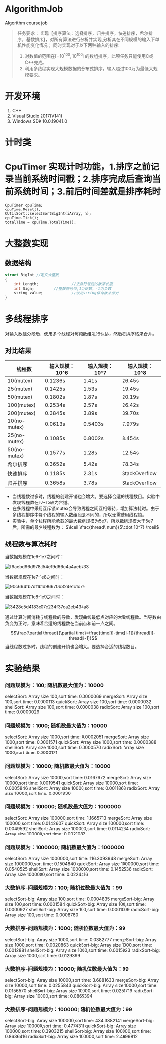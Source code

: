 # AlgorithmJob
Algorithm course job
> 任务要求：
  实现【排序算法：选择排序，归并排序，快速排序，希尔排序，基数排序】，对所有算法进行分析并实现,分析其在不同规模的输入下单机性能变化情况；
  同时实现对于以下两种输入的排序:
> 1. 对数值的范围在$[-10^{100},10^{100}]$ 的数组排序，此项任务只能使用C或C++完成。
> 2. 利用多线程实现大规模数据的分布式排序，输入超过100万为最低大规模要求。


# 开发环境
1. C++
2. Visual Studio 2017(V141)
3. Windows SDK 10.0.19041.0

# 计时类
# CpuTimer 实现计时功能，1.排序之前记录当前系统时间戳；2.排序完成后查询当前系统时间；3.前后时间差就是排序耗时
	CpuTimer cpuTime;
	cpuTime.Reset();
	CUtilSort::selectSortBigInt(iArray, n);
	cpuTime.Tick();
	totalTime = cpuTime.TotalTime();

# 大整数实现
## 数据结构

```C++
struct BigInt //定义大整数
{
	int Length;               //去除符号后的数字长度
	int Sign;		  //整数符号位,1为正数，-1为负数
	string Value;             //使用string保存数字部分
}
```

# 多线程排序
对输入数组分段后，使用多个线程对每段数组进行快排，然后将排序结果合并。
## 对比结果

| 线程数 | 输入规模：10^6 | 输入规模：10^7 | 输入规模：10^8 |
| --- | --- | --- | --- |
| 10(mutex) | 0.1236s | 1.41s | 26.45s |
| 25(mutex) | 0.1425s | 1.53s | 19.45s |
| 50(mutex) | 0.1802s | 1.87s | 20.19s |
| 100(mutex) | 0.2534s | 2.57s | 26.42s |
| 200(mutex) | 0.3845s | 3.89s | 39.70s |
| 10(no-mutex) | 0.0613s | 0.5403s | 7.979s |
| 25(no-mutex) | 0.1085s | 0.8002s | 8.454s |
| 50(no-mutex) | 0.1577s | 1.28s | 12.54s |
| 希尔排序 | 0.3652s | 5.42s | 78.34s |
| 快速排序 | 0.1185s | 2.31s | StackOverflow |
| 归并排序 | 0.3658s | 3.78s | StackOverflow |

* 当线程数过多时，线程的创建开销也会增大。要选择合适的线程数目。实验中发现线程数在10~15较为合适。
* 在多线程中采用互斥锁mutex会导致线程之间互相等待，增加算法耗时。由于多线程排序中每个线程的输入数组段是不同的，所以无需使用线程锁。
* 实验中，单个线程所能承载的最大数组规模为5e7，所以数组规模大于5e7后，所需的最少线程数为： $\lceil \frac{thread\ num}{5\cdot 10^7} \rceil$

## 线程数与算法耗时
当数据规模在1e6-1e7之间时：

![f9aebd96d978d54e19d66c4a4aeb733](https://user-images.githubusercontent.com/27942089/202899657-a737848a-2c91-42f8-bf73-42c2c9ae2e83.png)

当数据规模在1e7-1e8之间时：

![90c664fb7df1b1d96670b324e1c1c7e](https://user-images.githubusercontent.com/27942089/202899664-d8115f4a-3879-436f-992c-d93a2dbfbb07.png)

当数据规模在1e8-1e9之间时：

![3428e5d4183c07c234f37ca2eb434a8](https://user-images.githubusercontent.com/27942089/202899710-5fc8eb38-421b-4ecb-82d5-51e730e8af42.png)

通过计算时间消耗与线程数的导数，发现曲线最低点对应的大致线程数。当导数由负变为正时，意味着合适的线程数在当前点和前一点之间。

$$\frac{\partial thread}{\partial time}=\frac{time[i]-time[i-1]}{thread[i]-thread[i-1]}$$
当线程数过多时，线程的创建开销也会增大。要选择合适的线程数目。

# 实验结果
### 问题规模为：100; 随机数最大值为：10000
selectSort: Array size 100,sort time: 0.0000069
mergeSort:  Array size 100,sort time: 0.0000113
quickSort:  Array size 100,sort time: 0.0000032
shellSort:  Array size 100,sort time: 0.0000038
radixSort:  Array size 100,sort time: 0.0000029

### 问题规模为：1000; 随机数最大值为：10000
selectSort: Array size 1000,sort time: 0.0002051
mergeSort:  Array size 1000,sort time: 0.0001571
quickSort:  Array size 1000,sort time: 0.0000388
shellSort:  Array size 1000,sort time: 0.0000570
radixSort:  Array size 1000,sort time: 0.0000171

### 问题规模为：10000; 随机数最大值为：10000
selectSort: Array size 10000,sort time: 0.0167672
mergeSort:  Array size 10000,sort time: 0.0019541
quickSort:  Array size 10000,sort time: 0.0005846
shellSort:  Array size 10000,sort time: 0.0011863
radixSort:  Array size 10000,sort time: 0.0001930

### 问题规模为：100000; 随机数最大值为：1000000
selectSort: Array size 100000,sort time: 1.1665713
mergeSort:  Array size 100000,sort time: 0.0142607
quickSort:  Array size 100000,sort time: 0.0049592
shellSort:  Array size 100000,sort time: 0.0114264
radixSort:  Array size 100000,sort time: 0.0021082

### 问题规模为：1000000; 随机数最大值为：1000000
selectSort: Array size 1000000,sort time: 116.3093948
mergeSort:  Array size 1000000,sort time: 0.1504840
quickSort:  Array size 1000000,sort time: 0.0540525
shellSort:  Array size 1000000,sort time: 0.1452536
radixSort:  Array size 1000000,sort time: 0.0224416


### 大数排序-问题规模为：100; 随机位数最大值为：99
selectSort-big: Array size 100,sort time: 0.0004835
mergeSort-big:  Array size 100,sort time: 0.0001584
quickSort-big:  Array size 100,sort time: 0.0000927
shellSort-big:  Array size 100,sort time: 0.0001009
radixSort-big:  Array size 100,sort time: 0.0008760


### 大数排序-问题规模为：1000; 随机位数最大值为：99
selectSort-big: Array size 1000,sort time: 0.0382777
mergeSort-big:  Array size 1000,sort time: 0.0020863
quickSort-big:  Array size 1000,sort time: 0.0012881
shellSort-big:  Array size 1000,sort time: 0.0015923
radixSort-big:  Array size 1000,sort time: 0.0129399

### 大数排序-问题规模为：10000; 随机位数最大值为：99
selectSort-big: Array size 10000,sort time: 3.6881633
mergeSort-big:  Array size 10000,sort time: 0.0255843
quickSort-big:  Array size 10000,sort time: 0.0156570
shellSort-big:  Array size 10000,sort time: 0.0251719
radixSort-big:  Array size 10000,sort time: 0.0865394


### 大数排序-问题规模为：100000; 随机位数最大值为：99
selectSort-big: Array size 100000,sort time: 434.3882141
mergeSort-big:  Array size 100000,sort time: 0.4774311
quickSort-big:  Array size 100000,sort time: 0.3903215
shellSort-big:  Array size 100000,sort time: 0.8636416
radixSort-big:  Array size 100000,sort time: 2.4699812

